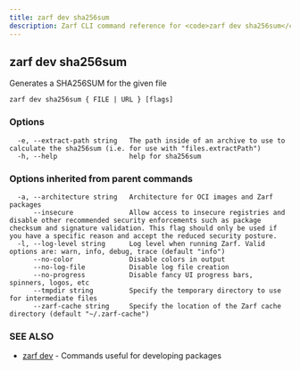 ```yaml
---
title: zarf dev sha256sum
description: Zarf CLI command reference for <code>zarf dev sha256sum</code>.
---
```


## zarf dev sha256sum

Generates a SHA256SUM for the given file

```
zarf dev sha256sum { FILE | URL } [flags]
```

### Options

```
  -e, --extract-path string   The path inside of an archive to use to calculate the sha256sum (i.e. for use with "files.extractPath")
  -h, --help                  help for sha256sum
```

### Options inherited from parent commands

```
  -a, --architecture string   Architecture for OCI images and Zarf packages
      --insecure              Allow access to insecure registries and disable other recommended security enforcements such as package checksum and signature validation. This flag should only be used if you have a specific reason and accept the reduced security posture.
  -l, --log-level string      Log level when running Zarf. Valid options are: warn, info, debug, trace (default "info")
      --no-color              Disable colors in output
      --no-log-file           Disable log file creation
      --no-progress           Disable fancy UI progress bars, spinners, logos, etc
      --tmpdir string         Specify the temporary directory to use for intermediate files
      --zarf-cache string     Specify the location of the Zarf cache directory (default "~/.zarf-cache")
```

### SEE ALSO

* [zarf dev](/cli/commands/zarf_dev/)	 - Commands useful for developing packages

